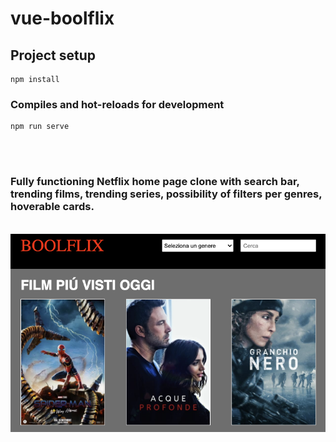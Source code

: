 # vue-boolflix

## Project setup
```
npm install
```

### Compiles and hot-reloads for development
```
npm run serve
```
<br>
<br>

### Fully functioning Netflix home page clone with search bar, trending films, trending series, possibility of filters per genres, hoverable cards.
<br>
<img src="./src/assets/img/vue-boolflix-img.png">
